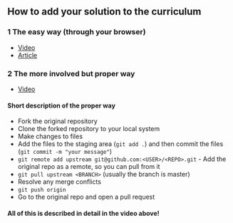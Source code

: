 
## How to add your solution to the curriculum

### 1 The easy way (through your browser)
* [Video](https://www.youtube.com/watch?v=V74l_zS1x8E)
* [Article](https://help.github.com/en/articles/editing-files-in-another-users-repository)

### 2 The more involved but proper way
* [Video](https://www.youtube.com/watch?v=mENDYhfxH-o)

#### Short description of the proper way

* Fork the original repository
* Clone the forked repository to your local system
* Make changes to files
* Add the files to the staging area (`git add .`) and then commit the files (`git commit -m "your message"`)
* `git remote add upstream git@github.com:<USER>/<REPO>.git` - Add the original repo as a remote, so you can pull from it
* `git pull upstream <BRANCH>` (usually the branch is master)
* Resolve any merge conflicts
* `git push origin`
* Go to the original repo and open a pull request

#### All of this is described in detail in the video above!